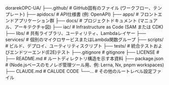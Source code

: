 dorarekOPC-UA/
├──.github/             # GitHub固有のファイル (ワークフロー、テンプレート)
├── apidocs/            # API仕様書 (例: OpenAPI)
├── apps/               # フロントエンドアプリケーション群
├── docs/               # プロジェクトドキュメント (マニュアル、アーキテクチャ図)
├── iac/                # Infrastructure as Code (SAM または CDK)
├── libs/               # 共有ライブラリ、ユーティリティ、Lambdaレイヤー
├── services/           # 個別のマイクロサービスまたはLambda関数グループ
├── scripts/            # ビルド、デプロイ、ユーティリティスクリプト
├── tests/              # 統合テストおよびエンドツーエンド(E2E)テスト
├──.gitignore           # gitignore
├── LICENSE             #
├── README.md           # ルートディレクトリ構造を示す本資料 
├── package.json        # (Node.jsベースのモノレポ管理ツール用、例: Lerna, Nx, pnpm workspaces)
├── CLAUDE.md           # CALUDE CODE
└──...                 # その他のルートレベル設定ファイル